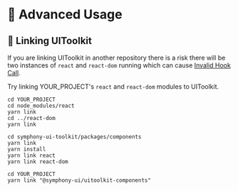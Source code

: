 # 🧮 Advanced Usage

## 🔗 Linking UIToolkit
If you are linking UIToolkit in another repository there is a risk there will be two instances of `react` and `react-dom` running which can cause [Invalid Hook Call](https://reactjs.org/warnings/invalid-hook-.call-warning.html).

Try linking YOUR_PROJECT's `react` and `react-dom` modules to UIToolkit.

```
cd YOUR_PROJECT
cd node_modules/react
yarn link
cd ../react-dom
yarn link

cd symphony-ui-toolkit/packages/components
yarn link
yarn install
yarn link react
yarn link react-dom

cd YOUR_PROJECT
yarn link "@symphony-ui/uitoolkit-components"
```
